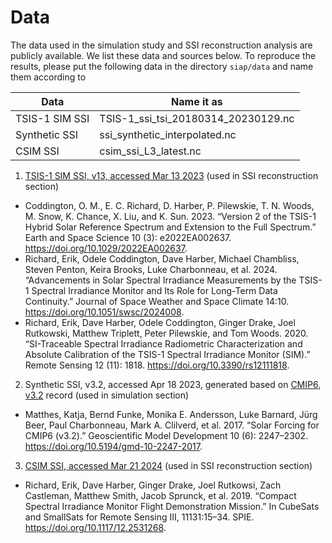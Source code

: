 # Data
The data used in the simulation study and SSI reconstruction analysis are publicly available. We list these data and sources below. To reproduce the results, please put the following data in the directory `siap/data` and name them according to

| Data           | Name it as |
| -------------- | ---------- |
| TSIS-1 SIM SSI | TSIS-1_ssi_tsi_20180314_20230129.nc |
| Synthetic SSI | ssi_synthetic_interpolated.nc |
| CSIM SSI | csim_ssi_L3_latest.nc |

1. [TSIS-1 SIM SSI, v13, accessed Mar 13 2023](https://disc.gsfc.nasa.gov/datacollection/TSIS_SSI_L3_24HR_13.html) (used in SSI reconstruction section)
- Coddington, O. M., E. C. Richard, D. Harber, P. Pilewskie, T. N. Woods, M. Snow, K. Chance, X. Liu, and K. Sun. 2023. “Version 2 of the TSIS-1 Hybrid Solar Reference Spectrum and Extension to the Full Spectrum.” Earth and Space Science 10 (3): e2022EA002637. https://doi.org/10.1029/2022EA002637.
- Richard, Erik, Odele Coddington, Dave Harber, Michael Chambliss, Steven Penton, Keira Brooks, Luke Charbonneau, et al. 2024. “Advancements in Solar Spectral Irradiance Measurements by the TSIS-1 Spectral Irradiance Monitor and Its Role for Long-Term Data Continuity.” Journal of Space Weather and Space Climate 14:10. https://doi.org/10.1051/swsc/2024008.
- Richard, Erik, Dave Harber, Odele Coddington, Ginger Drake, Joel Rutkowski, Matthew Triplett, Peter Pilewskie, and Tom Woods. 2020. “SI-Traceable Spectral Irradiance Radiometric Characterization and Absolute Calibration of the TSIS-1 Spectral Irradiance Monitor (SIM).” Remote Sensing 12 (11): 1818. https://doi.org/10.3390/rs12111818.

2. Synthetic SSI, v3.2, accessed Apr 18 2023, generated based on [CMIP6, v3.2](https://www.solarisheppa.kit.edu/85.php) record (used in simulation section)
- Matthes, Katja, Bernd Funke, Monika E. Andersson, Luke Barnard, Jürg Beer, Paul Charbonneau, Mark A. Clilverd, et al. 2017. “Solar Forcing for CMIP6 (v3.2).” Geoscientific Model Development 10 (6): 2247–2302. https://doi.org/10.5194/gmd-10-2247-2017.

3. [CSIM SSI, accessed Mar 21 2024](https://lasp.colorado.edu/csim/data-and-ham-radio/) (used in SSI reconstruction section)
- Richard, Erik, Dave Harber, Ginger Drake, Joel Rutkowsi, Zach Castleman, Matthew Smith, Jacob Sprunck, et al. 2019. “Compact Spectral Irradiance Monitor Flight Demonstration Mission.” In CubeSats and SmallSats for Remote Sensing III, 11131:15–34. SPIE. https://doi.org/10.1117/12.2531268.
